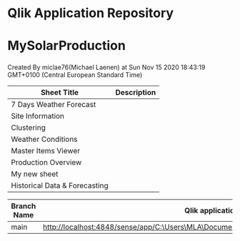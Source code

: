 # Qlik Application Repository 
# MySolarProduction
### 
Created By miclae76(Michael Laenen) at Sun Nov 15 2020 18:43:19 GMT+0100 (Central European Standard Time)




Sheet Title | Description
------------ | -------------
7 Days Weather Forecast|
Site Information|
Clustering|
Weather Conditions|
Master Items Viewer|
Production Overview|
My new sheet|
Historical Data & Forecasting|



Branch Name|Qlik application
---|---
main|[http://localhost:4848/sense/app/C:\Users\MLA\Documents\Qlik\Sense\Apps\MySolarProduction.qvf](http://localhost:4848/sense/app/C:\Users\MLA\Documents\Qlik\Sense\Apps\MySolarProduction.qvf)